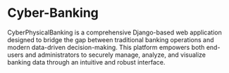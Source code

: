 # Cyber-Banking
CyberPhysicalBanking is a comprehensive Django-based web application designed to bridge the gap between traditional banking operations and modern data-driven decision-making. This platform empowers both end-users and administrators to securely manage, analyze, and visualize banking data through an intuitive and robust interface.
